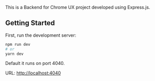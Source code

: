 This is a Backend for Chrome UX project developed using Express.js.

## Getting Started

First, run the development server:

```bash
npm run dev
# or
yarn dev
```

Default it runs on port 4040.  

URL:  [http://localhost:4040](http://localhost:4040) 
